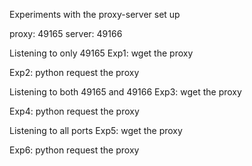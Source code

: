 Experiments with the proxy-server set up

proxy: 49165
server: 49166

Listening to only 49165
Exp1: 
wget the proxy

Exp2:
python request the proxy

Listening to both 49165 and 49166
Exp3:
wget the proxy

Exp4:
python request the proxy

Listening to all ports
Exp5:
wget the proxy

Exp6:
python request the proxy
